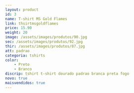 ```yaml
---
layout: product
id: 3
name: T-shirt MS Gold Flames 
link: thsirtmsgoldflames
price: 15.90
weight: 20
image: /assets/images/produtos/90.jpg
sec: /assets/images/produtos/92.jpg
thir: /assets/images/produtos/87.jpg
att: padrao
categoria: tshirts
color:
    - Preto
    - Branco
discrip: tshirt t-shirt dourado padrao branca preta fogo
novo: true
maisvendidos: true
---
```

